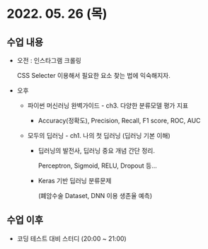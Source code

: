 # 2022. 05. 26 (목) 

## 수업 내용

- 오전 : 인스타그램 크롤링

  CSS Selecter 이용해서 필요한 요소 찾는 법에 익숙해지자.

- 오후 

  - 파이썬 머신러닝 완벽가이드 - ch3. 다양한 분류모델 평가 지표

    - Accuracy(정확도), Precision, Recall, F1 score, ROC, AUC

  - 모두의 딥러닝 - ch1. 나의 첫 딥러닝 (딥러닝 기본 이해)

    - 딥러닝의 발전사, 딥러닝 중요 개념 간단 정리.

      Perceptron, Sigmoid, RELU, Dropout 등...

    - Keras 기반 딥러닝 분류문제 

      (폐암수술 Dataset, DNN 이용 생존율 예측)

## 수업 이후

- 코딩 테스트 대비 스터디 (20:00 ~ 21:00)



